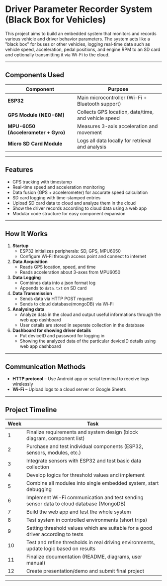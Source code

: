 # Driver Parameter Recorder System (Black Box for Vehicles)

This project aims to build an embedded system that monitors and records various vehicle and driver behavior parameters. The system acts like a "black box" for buses or other vehicles, logging real-time data such as vehicle speed, acceleration, pedal positions, and engine RPM to an SD card and optionally transmitting it via Wi-Fi to the cloud.

---

## Components Used

| Component                        | Purpose                                             |
|----------------------------------|-----------------------------------------------------|
| **ESP32**                        | Main microcontroller (Wi-Fi + Bluetooth support)    |
| **GPS Module (NEO-6M)**          | Collects GPS location, date/time, and vehicle speed |
| **MPU-6050 (Accelerometer + Gyro)** | Measures 3-axis acceleration and movement        |
| **Micro SD Card Module**         | Logs all data locally for retrieval and analysis    |

---

## Features

-  GPS tracking with timestamp
-  Real-time speed and acceleration monitoring
-  Data fusion (GPS + accelerometer) for accurate speed calculation
-  SD card logging with time-stamped entries
-  Upload SD card data to cloud and analyze them in the cloud
-  Show the driver records according to cloud data using a web app
-  Modular code structure for easy component expansion

---

## How It Works

1. **Startup**
   - ESP32 initializes peripherals: SD, GPS, MPU6050
   - Configure Wi-Fi through access point and connect to internet
2. **Data Acquisition**
   - Reads GPS location, speed, and time
   - Reads acceleration about 3-axes from MPU6050
3. **Data Logging**
   - Combines data into a json format log
   - Appends to `data.txt` on SD card
4. **Data Transmission** 
   - Sends data via HTTP POST request
   - Sends to cloud database(mongoDB) via Wi-Fi
5. **Analysing data**
   - Analyze data in the cloud and output useful informations through the web app dashboard
   - User details are stored in seperate collection in the database
6. **Dashboard for showing driver details**
   - Put deviceID and password for logging in
   - Showing the analyzed data of the particular deviceID details using web app dashboard

---


##  Communication Methods

- **HTTP protocol** – Use Android app or serial terminal to receive logs wirelessly
- **Wi-Fi** – Upload logs to a cloud server or Google Sheets

---

## **Project Timeline**

| Week | Task                                                                    |
|------|-------------------------------------------------------------------------|
| 1    | Finalize requirements and system design (block diagram, component list) |
| 2    | Purchase and test individual components (ESP32, sensors, modules, etc.) |
| 3    | Integrate sensors with ESP32 and test basic data collection             |
| 4    | Develop logics for threshold values and implement                       |
| 5    | Combine all modules into single embedded system, start debugging        |
| 6    | Implement Wi-Fi communication and test sending sensor data to cloud database (MongoDB)|
| 7    | Build the web app and test the whole system                             |
| 8    | Test system in controlled environments (short trips)                    |
| 9    | Setting threshold values which are suitable for a good driver according to tests|
| 10   | Test and refine thresholds in real driving environments, update logic based on results|
| 11   | Finalize documentation (README, diagrams, user manual)                  |
| 12   | Create presentation/demo and submit final project                       |

---
